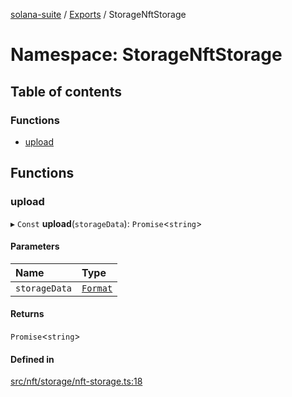 [solana-suite](../README.md) / [Exports](../modules.md) / StorageNftStorage

# Namespace: StorageNftStorage

## Table of contents

### Functions

- [upload](StorageNftStorage.md#upload)

## Functions

### upload

▸ `Const` **upload**(`storageData`): `Promise`<`string`\>

#### Parameters

| Name | Type |
| :------ | :------ |
| `storageData` | [`Format`](../interfaces/Storage.Format.md) |

#### Returns

`Promise`<`string`\>

#### Defined in

[src/nft/storage/nft-storage.ts:18](https://github.com/fukaoi/solana-suite/blob/de2b092/src/nft/storage/nft-storage.ts#L18)
